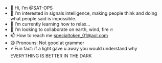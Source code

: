 - 👋 Hi, I’m @SAT-OPS
- 👀 I’m interested in signals intelligence, making people think and doing what people said is impossible. 
- 🌱 I’m currently learning how to relax... 
- 💞️ I’m looking to collaborate on earth, wind, fire 🔥
- 📫 How to reach me specialtoken_01@aol.com
- 😄 Pronouns: Not good at grammer 
- ⚡ Fun fact: if a light gave u away you would understand why EVERYTHING IS BETTER IN THE DARK


<!---
SAT-OPS/SAT-OPS is a ✨ special ✨ repository because its `README.md` (this file) appears on your GitHub profile.
You can click the Preview link to take a look at your changes.
--->
